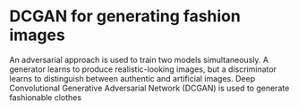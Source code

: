 # DCGAN for generating fashion images

An adversarial approach is used to train two models simultaneously. A generator learns to produce realistic-looking images, but a discriminator learns to distinguish between authentic and artificial images. Deep Convolutional Generative Adversarial Network (DCGAN) is used to generate fashionable clothes
